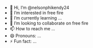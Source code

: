 - 👋 Hi, I’m @nelsonphikendy24
- 👀 I’m interested in free fire
- 🌱 I’m currently learning ...
- 💞️ I’m looking to collaborate on free fire
- 📫 How to reach me ...
- 😄 Pronouns: ...
- ⚡ Fun fact: ...

<!---
nelsonphikendy24/nelsonphikendy24 is a ✨ special ✨ repository because its `README.md` (this file) appears on your GitHub profile.
You can click the Preview link to take a look at your changes.
--->
